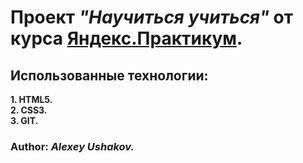 #  Проект *"Научиться учиться"* от курса [Яндекс.Практикум](https://practicum.yandex.ru/).
## Использованные технологии:
**1. HTML5.**  
**2. CSS3.**  
**3. GIT.**  
 
### Author: *Alexey Ushakov.*
